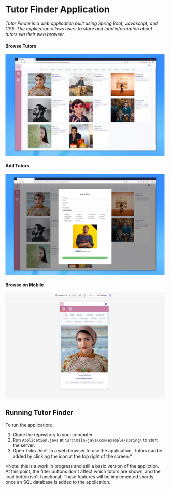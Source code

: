 # Tutor Finder Application #

*Tutor Finder is a web application built using Spring Boot, Javascript, and CSS. The application allows users to store and load information about tutors via their web browser.*

#### Browse Tutors ####
![demo1.png](demo1.PNG)

#### Add Tutors ####
![demo2.png](demo2.PNG)

#### Browse on Mobile ####
![demo3.png](demo3.png)

## Running Tutor Finder ##
To run the application:
1. Clone the repository to your computer.
2. Run `Application.java` at `\src\main\java\com\example\spring\` to start the server.
3. Open `index.html` in a web browser to use the application. Tutors can be added by clicking the icon at the top right of the screen.\*

*Note: this is a work in progress and still a basic version of the appliction. At this point, the filter buttons don't affect which tutors are shown, and the load button isn't functional. These features will be implemented shortly once an SQL database is added to the application.
